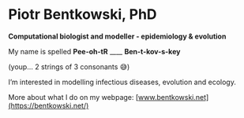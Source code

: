 # Piotr Bentkowski, PhD
**Computational biologist and modeller - epidemiology & evolution** 

My name is spelled **Pee-oh-tR** ____  **Ben-t-kov-s-key** 

 (youp... 2 strings of 3 consonants :sweat_smile:) 

I’m interested in modelling infectious diseases, evolution and ecology.

More about what I do on my webpage: [www.bentkowski.net](https://bentkowski.net/)




<!---
pbentkowski/pbentkowski is a ✨ special ✨ repository because its `README.md` (this file) appears on your GitHub profile.
You can click the Preview link to take a look at your changes.
--->
